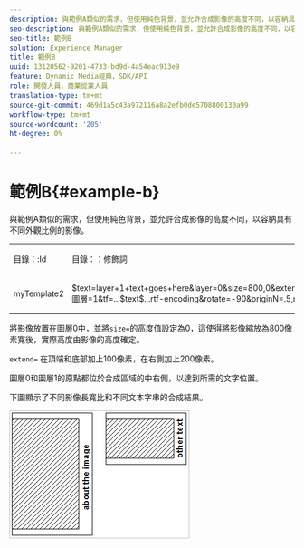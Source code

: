 ```yaml
---
description: 與範例A類似的需求，但使用純色背景，並允許合成影像的高度不同，以容納具有不同外觀比例的影像。
seo-description: 與範例A類似的需求，但使用純色背景，並允許合成影像的高度不同，以容納具有不同外觀比例的影像。
seo-title: 範例B
solution: Experience Manager
title: 範例B
uuid: 13120562-9201-4733-bd9d-4a54eac913e9
feature: Dynamic Media經典，SDK/API
role: 開發人員，商業從業人員
translation-type: tm+mt
source-git-commit: 469d1a5c43a972116a8a2efb0de5708800130a99
workflow-type: tm+mt
source-wordcount: '205'
ht-degree: 0%

---
```



# 範例B{#example-b}

與範例A類似的需求，但使用純色背景，並允許合成影像的高度不同，以容納具有不同外觀比例的影像。

<table id="simpletable_37BA3B2A75A9468C9ADEBBC034BADAE7"> 
 <tr class="strow"> 
  <td class="stentry"> <p><span class="codeph"> 目錄：:Id</span> </p> </td> 
  <td class="stentry"> <p><span class="codeph"> 目錄：：修飾詞</span> </p></td> 
 </tr> 
 <tr class="strow"> 
  <td class="stentry"> <p><span class="codeph"> myTemplate2</span> </p></td> 
  <td class="stentry"> <p><span class="codeph"> $text=layer+1+text+goes+here&amp;layer=0&amp;size=800,0&amp;extend=0,100,200,100&amp;src=$object$&amp;originN=.5,0&amp;圖層=1&amp;tf=...$text$...rtf-encoding&amp;rotate=-90&amp;originN=.5,rigigin0&amp;posN=0.5,0</span> </p></td> 
 </tr> 
</table>

將影像放置在圖層0中，並將`size=`的高度值設定為0，這使得將影像縮放為800像素寬後，實際高度由影像的高度確定。

`extend=` 在頂端和底部加上100像素，在右側加上200像素。

圖層0和圖層1的原點都位於合成區域的中右側，以達到所需的文字位置。

下圖顯示了不同影像長寬比和不同文本字串的合成結果。

![](assets/exampleb.png)

